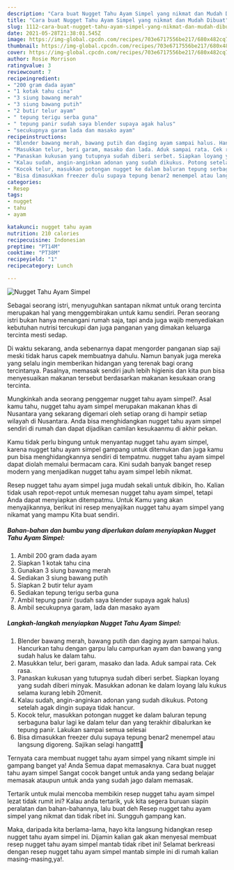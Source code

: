 ```yaml
---
description: "Cara buat Nugget Tahu Ayam Simpel yang nikmat dan Mudah Dibuat"
title: "Cara buat Nugget Tahu Ayam Simpel yang nikmat dan Mudah Dibuat"
slug: 1112-cara-buat-nugget-tahu-ayam-simpel-yang-nikmat-dan-mudah-dibuat
date: 2021-05-28T21:38:01.545Z
image: https://img-global.cpcdn.com/recipes/703e6717556be217/680x482cq70/nugget-tahu-ayam-simpel-foto-resep-utama.jpg
thumbnail: https://img-global.cpcdn.com/recipes/703e6717556be217/680x482cq70/nugget-tahu-ayam-simpel-foto-resep-utama.jpg
cover: https://img-global.cpcdn.com/recipes/703e6717556be217/680x482cq70/nugget-tahu-ayam-simpel-foto-resep-utama.jpg
author: Rosie Morrison
ratingvalue: 3
reviewcount: 7
recipeingredient:
- "200 gram dada ayam"
- "1 kotak tahu cina"
- "3 siung bawang merah"
- "3 siung bawang putih"
- "2 butir telur ayam"
- " tepung terigu serba guna"
- " tepung panir sudah saya blender supaya agak halus"
- "secukupnya garam lada dan masako ayam"
recipeinstructions:
- "Blender bawang merah, bawang putih dan daging ayam sampai halus. Hancurkan tahu dengan garpu lalu campurkan ayam dan bawang yang sudah halus ke dalam tahu."
- "Masukkan telur, beri garam, masako dan lada. Aduk sampai rata. Cek rasa."
- "Panaskan kukusan yang tutupnya sudah diberi serbet. Siapkan loyang yang sudah diberi minyak. Masukkan adonan ke dalam loyang lalu kukus selama kurang lebih 20menit."
- "Kalau sudah, angin-anginkan adonan yang sudah dikukus. Potong setelah agak dingin supaya tidak hancur."
- "Kocok telur, masukkan potongan nugget ke dalam baluran tepung serbaguna balur lagi ke dalam telur dan yang terakhir dibalurkan ke tepung panir. Lakukan sampai semua selesai"
- "Bisa dimasukkan freezer dulu supaya tepung benar2 menempel atau langsung digoreng. Sajikan selagi hangattt🥰"
categories:
- Resep
tags:
- nugget
- tahu
- ayam

katakunci: nugget tahu ayam 
nutrition: 210 calories
recipecuisine: Indonesian
preptime: "PT14M"
cooktime: "PT38M"
recipeyield: "1"
recipecategory: Lunch

---
```



![Nugget Tahu Ayam Simpel](https://img-global.cpcdn.com/recipes/703e6717556be217/680x482cq70/nugget-tahu-ayam-simpel-foto-resep-utama.jpg)

Sebagai seorang istri, menyuguhkan santapan nikmat untuk orang tercinta merupakan hal yang menggembirakan untuk kamu sendiri. Peran seorang istri bukan hanya menangani rumah saja, tapi anda juga wajib menyediakan kebutuhan nutrisi tercukupi dan juga panganan yang dimakan keluarga tercinta mesti sedap.

Di waktu  sekarang, anda sebenarnya dapat mengorder panganan siap saji meski tidak harus capek membuatnya dahulu. Namun banyak juga mereka yang selalu ingin memberikan hidangan yang terenak bagi orang tercintanya. Pasalnya, memasak sendiri jauh lebih higienis dan kita pun bisa menyesuaikan makanan tersebut berdasarkan makanan kesukaan orang tercinta. 



Mungkinkah anda seorang penggemar nugget tahu ayam simpel?. Asal kamu tahu, nugget tahu ayam simpel merupakan makanan khas di Nusantara yang sekarang digemari oleh setiap orang di hampir setiap wilayah di Nusantara. Anda bisa menghidangkan nugget tahu ayam simpel sendiri di rumah dan dapat dijadikan camilan kesukaanmu di akhir pekan.

Kamu tidak perlu bingung untuk menyantap nugget tahu ayam simpel, karena nugget tahu ayam simpel gampang untuk ditemukan dan juga kamu pun bisa menghidangkannya sendiri di tempatmu. nugget tahu ayam simpel dapat diolah memalui bermacam cara. Kini sudah banyak banget resep modern yang menjadikan nugget tahu ayam simpel lebih nikmat.

Resep nugget tahu ayam simpel juga mudah sekali untuk dibikin, lho. Kalian tidak usah repot-repot untuk memesan nugget tahu ayam simpel, tetapi Anda dapat menyiapkan ditempatmu. Untuk Kamu yang akan menyajikannya, berikut ini resep menyajikan nugget tahu ayam simpel yang nikamat yang mampu Kita buat sendiri.

<!--inarticleads1-->

##### Bahan-bahan dan bumbu yang diperlukan dalam menyiapkan Nugget Tahu Ayam Simpel:

1. Ambil 200 gram dada ayam
1. Siapkan 1 kotak tahu cina
1. Gunakan 3 siung bawang merah
1. Sediakan 3 siung bawang putih
1. Siapkan 2 butir telur ayam
1. Sediakan  tepung terigu serba guna
1. Ambil  tepung panir (sudah saya blender supaya agak halus)
1. Ambil secukupnya garam, lada dan masako ayam




<!--inarticleads2-->

##### Langkah-langkah menyiapkan Nugget Tahu Ayam Simpel:

1. Blender bawang merah, bawang putih dan daging ayam sampai halus. Hancurkan tahu dengan garpu lalu campurkan ayam dan bawang yang sudah halus ke dalam tahu.
1. Masukkan telur, beri garam, masako dan lada. Aduk sampai rata. Cek rasa.
1. Panaskan kukusan yang tutupnya sudah diberi serbet. Siapkan loyang yang sudah diberi minyak. Masukkan adonan ke dalam loyang lalu kukus selama kurang lebih 20menit.
1. Kalau sudah, angin-anginkan adonan yang sudah dikukus. Potong setelah agak dingin supaya tidak hancur.
1. Kocok telur, masukkan potongan nugget ke dalam baluran tepung serbaguna balur lagi ke dalam telur dan yang terakhir dibalurkan ke tepung panir. Lakukan sampai semua selesai
1. Bisa dimasukkan freezer dulu supaya tepung benar2 menempel atau langsung digoreng. Sajikan selagi hangattt🥰




Ternyata cara membuat nugget tahu ayam simpel yang nikamt simple ini gampang banget ya! Anda Semua dapat memasaknya. Cara buat nugget tahu ayam simpel Sangat cocok banget untuk anda yang sedang belajar memasak ataupun untuk anda yang sudah jago dalam memasak.

Tertarik untuk mulai mencoba membikin resep nugget tahu ayam simpel lezat tidak rumit ini? Kalau anda tertarik, yuk kita segera buruan siapin peralatan dan bahan-bahannya, lalu buat deh Resep nugget tahu ayam simpel yang nikmat dan tidak ribet ini. Sungguh gampang kan. 

Maka, daripada kita berlama-lama, hayo kita langsung hidangkan resep nugget tahu ayam simpel ini. Dijamin kalian gak akan menyesal membuat resep nugget tahu ayam simpel mantab tidak ribet ini! Selamat berkreasi dengan resep nugget tahu ayam simpel mantab simple ini di rumah kalian masing-masing,ya!.

